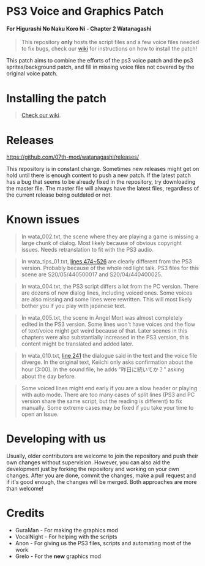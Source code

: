 # PS3 Voice and Graphics Patch
#### For Higurashi No Naku Koro Ni - Chapter 2 Watanagashi

> This repository **only** hosts the script files and a few voice files needed to fix bugs, check our [wiki](https://07th-mod.com/wiki/Higurashi/Higurashi-Getting-started) for instructions on how to install the patch!

This patch aims to combine the efforts of the ps3 voice patch and the ps3 sprites/background patch, and fill in missing voice files not covered by the original voice patch.

# Installing the patch

> [Check our wiki](https://07th-mod.com/wiki/).

# Releases

https://github.com/07th-mod/watanagashi/releases/

This repository is in constant change. Sometimes new releases might get on hold until there is enough content to push a new patch. If the latest patch has a bug that seems to be already fixed in the repository, try downloading the master file. The master file will always have the latest files, regardless of the current release being outdated or not.


# Known issues

> In wata_002.txt, the scene where they are playing a game is missing a large chunk of dialog. Most likely because of obvious copyright issues. Needs retranslation to fit with the PS3 audio.

> In wata_tips_01.txt, [lines 474~526](https://github.com/higurashi-mod/watanagashi/blob/master/Update/wata_tips_01.txt#L474-L526) are clearly different from the PS3 version. Probably because of the whole red light talk. PS3 files for this scene are S20/05/440500017 and S20/04/440400025.

> In wata_004.txt, the PS3 script differs a lot from the PC version. There are dozens of new dialog lines, including voiced ones. Some voices are also missing and some lines were rewritten. This will most likely bother you if you play with japanese text.

> In wata_005.txt, the scene in Angel Mort was almost completely edited in the PS3 version. Some lines won't have voices and the flow of text/voice might get weird because of that. Later scenes in this chapters were also substantially increased in the PS3 version, this content might be translated and added later.

>In wata_010.txt, [line 241](https://github.com/higurashi-mod/watanagashi/blob/master/Update/wata_010.txt#L241) the dialogue said in the text and the voice file diverge. In the original text, Keiichi only asks confirmation about the hour (3:00). In the sound file, he adds "昨日に続いてか？" asking about the day before.

> Some voiced lines might end early if you are a slow header or playing with auto mode. There are too many cases of split lines (PS3 and PC version share the same script, but the reading is different) to fix manually. Some extreme cases may be fixed if you take your time to open an Issue.

# Developing with us

Usually, older contributors are welcome to join the repository and push their own changes without supervision. However, you can also aid the development just by forking the repository and working on your own changes. After you are done, commit the changes, make a pull request and if it's good enough, the changes will be merged. Both approaches are more than welcome!

# Credits

- GuraMan - For making the graphics mod
- VocalNight - For helping with the scripts
- Anon - For giving us the PS3 files, scripts and automating most of the work
- Grelo - For the **new** graphics mod
